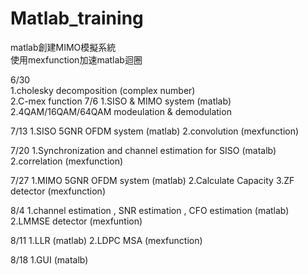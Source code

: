 # Matlab_training
matlab創建MIMO模擬系統  
使用mexfunction加速matlab迴圈  

6/30  
  1.cholesky decomposition (complex number)  
  2.C-mex function
7/6
  1.SISO & MIMO system (matlab)
  2.4QAM/16QAM/64QAM modeulation & demodulation
  
7/13
  1.SISO 5GNR OFDM system (matlab)
  2.convolution (mexfunction)

7/20
  1.Synchronization and channel estimation for SISO (matalb)
  2.correlation (mexfunction)

7/27
  1.MIMO 5GNR OFDM system (matlab)
  2.Calculate Capacity 
  3.ZF detector (mexfunction)
  
8/4
  1.channel estimation , SNR estimation , CFO estimation (matlab)
  2.LMMSE detector (mexfuntion)
  
8/11
  1.LLR (matlab)
  2.LDPC MSA (mexfunction)
  
8/18
  1.GUI (matalb)

